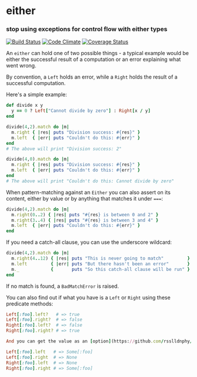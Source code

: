 # either
### stop using exceptions for control flow with either types

[![Build Status](https://travis-ci.org/rsslldnphy/either.png)](https://travis-ci.org/rsslldnphy/either)
[![Code Climate](https://codeclimate.com/github/rsslldnphy/either.png)](https://codeclimate.com/github/rsslldnphy/either)
[![Coverage Status](https://coveralls.io/repos/rsslldnphy/either/badge.png)](https://coveralls.io/r/rsslldnphy/either)

An `either` can hold one of two possible things - a typical example would be either the successful result of a computation or an error explaining what went wrong.

By convention, a `Left` holds an error, while a `Right` holds the result of a successful computation.

Here's a simple example:

```ruby
def divide x y
  y == 0 ? Left["Cannot divide by zero"] : Right[x / y]
end

divide(4,2).match do |m|
  m.right { |res| puts "Division success: #{res}" }
  m.left  { |err| puts "Couldn't do this: #{err}" }
end
# The above will print "Division success: 2"

divide(4,0).match do |m|
  m.right { |res| puts "Division success: #{res}" }
  m.left  { |err| puts "Couldn't do this: #{err}" }
end
# The above will print "Couldn't do this: Cannot divide by zero"
```

When pattern-matching against an `Either` you can also assert on its content, either by value or by anything that matches it under `===`:

```ruby
divide(4,2).match do |m|
  m.right(0..2) { |res| puts "#{res} is between 0 and 2" }
  m.right(3..4) { |res| puts "#{res} is between 3 and 4" }
  m.left  { |err| puts "Couldn't do this: #{err}" }
end
```

If you need a catch-all clause, you can use the underscore wildcard:

```ruby
divide(4,2).match do |m|
  m.right(4..12) { |res| puts "This is never going to match"         }
  m.left         { |err| puts "But there hasn't been an error"       }
  m._            {       puts "So this catch-all clause will be run" }
end
```

If no match is found, a `BadMatchError` is raised.

You can also find out if what you have is a `Left` or `Right` using these predicate methods:

```ruby
Left[:foo].left?   # => true
Left[:foo].right?  # => false
Right[:foo].left?  # => false
Right[:foo].right? # => true

And you can get the value as an [option](https://github.com/rsslldnphy/optional) (depending on whether it is a `Left` or `Right`) like this:

Left[:foo].left   # => Some[:foo]
Left[:foo].right  # => None
Right[:foo].left  # => None
Right[:foo].right # => Some[:foo]

